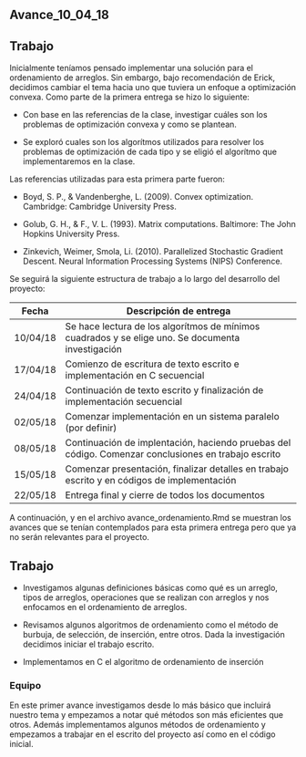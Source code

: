 ## Avance_10_04_18

## Trabajo  

Inicialmente teníamos pensado implementar una solución para el ordenamiento de arreglos. Sin embargo, bajo recomendación de Erick, decidimos cambiar el tema hacia uno que tuviera un enfoque a optimización convexa. Como parte de la primera entrega se hizo lo siguiente:  
  
* Con base en las referencias de la clase, investigar cuáles son los problemas de optimización convexa y como se plantean.  
  
* Se exploró cuales son los algorítmos utilizados para resolver los problemas de optimización de cada tipo y se eligió el algorítmo que implementaremos en la clase.  

Las referencias utilizadas para esta primera parte fueron:  
  
* Boyd, S. P., & Vandenberghe, L. (2009). Convex optimization. Cambridge: Cambridge University Press.  
  
* Golub, G. H., & F., V. L. (1993). Matrix computations. Baltimore: The John Hopkins University Press.  
  
* Zinkevich, Weimer, Smola, Li. (2010). Parallelized Stochastic Gradient Descent. Neural Information Processing Systems (NIPS) Conference.  

 
Se seguirá la siguiente estructura de trabajo a lo largo del desarrollo del proyecto:  
  
| Fecha    | Descripción de entrega                                                                              |
|----------|-----------------------------------------------------------------------------------------------------|
| 10/04/18 | Se hace lectura de los algorítmos de mínimos cuadrados y se elige uno. Se documenta investigación   |
| 17/04/18 | Comienzo de escritura de texto escrito e implementación en C secuencial                             |
| 24/04/18 | Continuación de texto escrito y finalización de implementación secuencial                           |
| 02/05/18 | Comenzar implementación en un sistema paralelo (por definir)                                        |
| 08/05/18 | Continuación de implentación, haciendo pruebas del código. Comenzar conclusiones en trabajo escrito |
| 15/05/18 | Comenzar presentación, finalizar detalles en trabajo escrito y en códigos de implementación         |
| 22/05/18 | Entrega final y cierre de todos los documentos                                                      |
  
  
A continuación, y en el archivo avance_ordenamiento.Rmd se muestran los avances que se tenían contemplados para esta primera entrega pero que ya no serán relevantes para el proyecto.  

## Trabajo 

- Investigamos algunas definiciones básicas como qué es un arreglo, tipos de arreglos, operaciones que se realizan con arreglos y nos enfocamos en el ordenamiento de arreglos. 

- Revisamos algunos algoritmos de ordenamiento como el método de burbuja, de selección, de inserción, entre otros. Dada la investigación decidimos iniciar el trabajo escrito.

- Implementamos en C el algoritmo de ordenamiento de inserción

### Equipo

En este primer avance investigamos desde lo más básico que incluirá nuestro tema y empezamos a notar qué métodos son más eficientes que otros. Además implementamos algunos métodos de ordenamiento y empezamos a trabajar en el escrito del proyecto así como en el código inicial.

